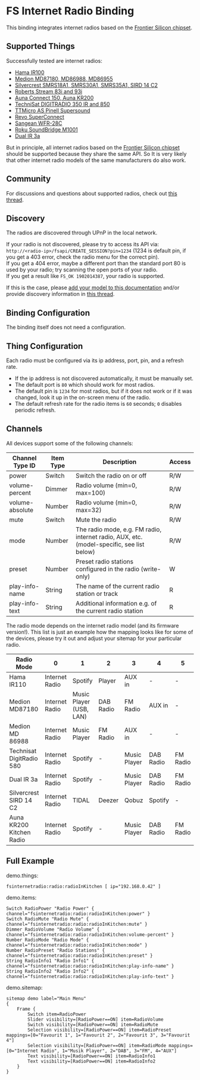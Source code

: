 # FS Internet Radio Binding

This binding integrates internet radios based on the [Frontier Silicon chipset](http://www.frontier-silicon.com/).

## Supported Things

Successfully tested are internet radios:

 * [Hama IR100](https://de.hama.com/00054823/hama-internetradio-ir110)
 * [Medion MD87180, MD86988, MD86955](http://internetradio.medion.com/)
 * [Silvercrest SMRS18A1, SMRS30A1, SMRS35A1, SIRD 14 C2](http://www.silvercrest-multiroom.de/en/products/stereo-internet-radio/)
 * [Roberts Stream 83i and 93i](https://www.robertsradio.com/uk/products/radio/smart-radio/)
 * [Auna Connect 150, Auna KR200](https://www.auna.de/Radios/Internetradios/)
 * [TechniSat DIGITRADIO 350 IR and 850](https://www.technisat.com/en_XX/DAB+-Radios-with-Internetradio/352-10996/)
 * [TTMicro AS Pinell Supersound](http://www.ttmicro.no/radio)
 * [Revo SuperConnect](https://revo.co.uk/products/)
 * [Sangean WFR-28C](http://sg.sangean.com.tw/products/product_category.asp?cid=2)
 * [Roku SoundBridge M1001](https://soundbridge.roku.com/soundbridge/index.php)
 * [Dual IR 3a](https://www.dual.de/produkte/digitalradio/radio-station-ir-3a/) 

But in principle, all internet radios based on the [Frontier Silicon chipset](http://www.frontier-silicon.com/) should be supported because they share the same API.
So It is very likely that other internet radio models of the same manufacturers do also work.

## Community

For discussions and questions about supported radios, check out [this thread](https://community.openhab.org/t/internet-radio-i-need-your-help/2131).

## Discovery

The radios are discovered through UPnP in the local network.

If your radio is not discovered, please try to access its API via: `http://<radio-ip>/fsapi/CREATE_SESSION?pin=1234` (1234 is default pin, if you get a 403 error, check the radio menu for the correct pin).<br/>
If you get a 404 error, maybe a different port than the standard port 80 is used by your radio; try scanning the open ports of your radio.<br/>
If you get a result like `FS_OK 1902014387`, your radio is supported.

If this is the case, please [add your model to this documentation](https://github.com/eclipse/smarthome/edit/master/extensions/binding/org.eclipse.smarthome.binding.fsinternetradio/README.md) and/or provide discovery information in [this thread](https://community.openhab.org/t/internet-radio-i-need-your-help/2131).

## Binding Configuration

The binding itself does not need a configuration.

## Thing Configuration

Each radio must be configured via its ip address, port, pin, and a refresh rate.

* If the ip address is not discovered automatically, it must be manually set.
* The default port is `80` which should work for most radios.
* The default pin is `1234` for most radios, but if it does not work or if it was changed, look it up in the on-screen menu of the radio.
* The default refresh rate for the radio items is `60` seconds; `0` disables periodic refresh.

## Channels

All devices support some of the following channels:

| Channel Type ID | Item Type | Description | Access |
|-----------------|-----------|-------------|------- |
| power | Switch | Switch the radio on or off | R/W |
| volume-percent | Dimmer | Radio volume (min=0, max=100) | R/W |
| volume-absolute | Number | Radio volume (min=0, max=32) | R/W |
| mute | Switch | Mute the radio | R/W |
| mode | Number | The radio mode, e.g. FM radio, internet radio, AUX, etc. (model-specific, see list below) | R/W |
| preset | Number | Preset radio stations configured in the radio (write-only) | W |
| play-info-name | String | The name of the current radio station or track | R |
| play-info-text | String | Additional information e.g. of the current radio station | R |

The radio mode depends on the internet radio model (and its firmware version!).
This list is just an example how the mapping looks like for some of the devices, please try it out and adjust your sitemap for your particular radio.

| Radio Mode               | 0              | 1                       | 2         | 3            | 4         | 5        | 6            | 7         | 8         | 9      |
|--------------------------|----------------|-------------------------|-----------|--------------|-----------|----------|--------------|-----------|-----------| -------|
| Hama IR110               | Internet Radio | Spotify                 | Player    | AUX in       | -         | -        | -            | -         | -         | -      |
| Medion MD87180           | Internet Radio | Music Player (USB, LAN) | DAB Radio | FM Radio     | AUX in    | -        | -            | -         | -         | -      |
| Medion MD 86988          | Internet Radio | Music Player            | FM Radio  | AUX in       | -         | -        | -            | -         | -         | -      |
| Technisat DigitRadio 580 | Internet Radio | Spotify                 | -         | Music Player | DAB Radio | FM Radio | AUX in       | CD        | Bluetooth | -      |
| Dual IR 3a               | Internet Radio | Spotify                 | -         | Music Player | DAB Radio | FM Radio | Bluetooth    | -         | -         | -      |
| Silvercrest SIRD 14 C2   | Internet Radio | TIDAL                   | Deezer    | Qobuz        | Spotify   | -        | Music Player | DAB Radio | FM Radio  | AUX in |
| Auna KR200 Kitchen Radio | Internet Radio | Spotify                 | -         | Music Player | DAB Radio | FM Radio | AUX in       | -         | -         | -      |


## Full Example

demo.things:

```
fsinternetradio:radio:radioInKitchen [ ip="192.168.0.42" ]
```

demo.items:

```
Switch RadioPower "Radio Power" { channel="fsinternetradio:radio:radioInKitchen:power" }
Switch RadioMute "Radio Mute" { channel="fsinternetradio:radio:radioInKitchen:mute" }
Dimmer RadioVolume "Radio Volume" { channel="fsinternetradio:radio:radioInKitchen:volume-percent" }
Number RadioMode "Radio Mode" { channel="fsinternetradio:radio:radioInKitchen:mode" }
Number RadioPreset "Radio Stations" { channel="fsinternetradio:radio:radioInKitchen:preset" }
String RadioInfo1 "Radio Info1" { channel="fsinternetradio:radio:radioInKitchen:play-info-name" }
String RadioInfo2 "Radio Info2" { channel="fsinternetradio:radio:radioInKitchen:play-info-text" }
```

demo.sitemap:

```
sitemap demo label="Main Menu"
{
	Frame {
		Switch item=RadioPower
		Slider visibility=[RadioPower==ON] item=RadioVolume
		Switch visibility=[RadioPower==ON] item=RadioMute
		Selection visibility=[RadioPower==ON] item=RadioPreset mappings=[0="Favourit 1", 1="Favourit 2", 2="Favourit 3", 3="Favourit 4"]
		Selection visibility=[RadioPower==ON] item=RadioMode mappings=[0="Internet Radio", 1="Musik Player", 2="DAB", 3="FM", 4="AUX"]
		Text visibility=[RadioPower==ON] item=RadioInfo1
		Text visibility=[RadioPower==ON] item=RadioInfo2
	}
}
```

